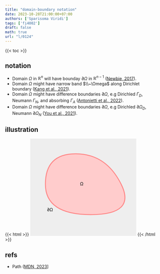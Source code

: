 ```yaml
---
title: "domain-boundary notation"
date: 2023-10-28T21:00:00+07:00
authors: ['Sparisoma Viridi']
tags: ['fi4002']
draft: false
math: true
url: "l/0124"
---
```

{{< toc >}}


## notation
+ Domain $\Omega$ in $\mathbb{R}^n$ will have bounday $\partial \Omega$ in $\mathbb{R}^{n-1}$ ([Newbie, 2017](https://math.stackexchange.com/q/2402843/645927)).
+ Domain $\Omega$ might have narrow band $\\~\Omega$ along Dirichlet boundary ([Kang et al., 2021](https://doi.org/10.3934/mbe.2021193)).
+ Domain $\Omega$ might have difference boundaries $\partial \Omega$, e.g Dirichled $\Gamma_D$, Neumann $\Gamma_N$, and absorbing $\Gamma_A$ ([Antonietti et al., 2022](http://dx.doi.org/10.1007/s10013-022-00566-3)).
+ Domain $\Omega$ might have difference boundaries $\partial \Omega$, e.g Dirichled $\partial\Omega_D$, Neumann $\partial\Omega_N$ ([You et al., 2021](http://dx.doi.org/10.1051/m2an/2020058)).


## illustration
{{< html >}}
<svg
  version="1.1" xmlns="http://www.w3.org/2000/svg"
  width="350" height="320"
  style="background: #eee;">
    <path 
      d="
        M 50 150
        Q 50 50 150 50
        T 300 150
        T 200 250
        T 50 150
      "
      stroke="#f88" stroke-width="3" fill="#fcc" />
    <text x="65" y="235" text-anchor="middle" alignment-baseline="middle">&part;&Omega;</text>
    <text x="170" y="150" text-anchor="middle" alignment-baseline="middle">&Omega;</text>
</svg>
{{< /html >}}


## refs
+ Path ([MDN, 2023]( https://developer.mozilla.org/en-US/docs/Web/SVG/Tutorial/Paths)]
